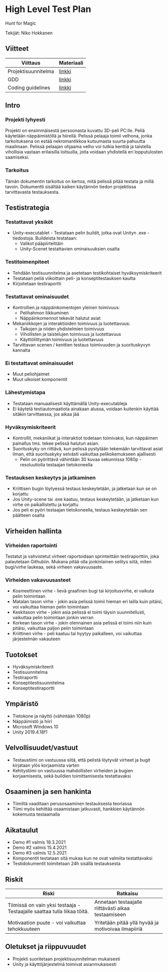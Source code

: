 # High Level Test Plan

Hunt for Magic

Tekijät: Niko Hokkanen

## Viitteet

| Viittaus            | Materiaali |
|---------------------|------------|
| Projektisuunnitelma | [linkki](https://github.com/jamktiko/Hunt-for-magic/blob/main/Dokumentaatio/Projektisuunnitelma1.0.md)     |
| GDD                 | [linkki](https://github.com/jamktiko/Hunt-for-magic/blob/main/Dokumentaatio/H4MDemo-GDD1.0.md)     |
| Coding guidelines   | [linkki](https://github.com/jamktiko/Hunt-for-magic/blob/main/Dokumentaatio/CodingGuidelines1.0.md)     |

## Intro

### Projekti lyhyesti
Projekti on ensimmäisestä persoonasta kuvattu 3D-peli PC:lle. Peliä käytetään näppäimistöllä ja hiirellä. Pelissä pelaaja toimii velhona, jonka tarkoituksena on estää nekromantikkoa kutsumasta suurta pahuutta maailmaan. Pelissä pelaajan ohjaama velho voi tutkia kenttiä ja taistella vihollisia vastaan erilaisilla loitsuilla, joita voidaan yhdistellä eri lopputulosten saamiseksi.

### Tarkoitus
Tämän dokumentin tarkoitus on kertoa, mitä pelissä pitää testata ja millä tavoin. Dokumentti sisältää kaiken käytännön tiedon projektissa tarvittavasta testauksesta.

##	Testistrategia

###	Testattavat yksiköt
*	Unity-executablet - Testataan pelin buildit, jotka ovat Unityn .exe -tiedostoja. Buildeista testataan:
    * Valikot pääpiirteittäin
    * Unity-Scenet testattavien ominaisuuksien osalta

###	Testitoimenpiteet
*	Tehdään testisuunnitelma ja asetetaan testikohtaiset hyväksymiskriteerit
*	Testataan peliä viikoittain peli- ja konseptitestauksen kautta
*	Kirjoitetaan testiraportti

###	Testattavat ominaisuudet
*	Kontrollien ja näppäinkomentojen yleinen toimivuus:
    * Pelihahmon liikkuminen
    * Näppäinkomennot tekevät halutut asiat
*	Mekaniikkojen ja interaktioiden toimivuus ja luotettavuus:
    * Taikojen ja niiden yhdistelmien toimivuus 
    * Vihollisten ja taistelujen toimivuus ja luotettavuus 
    * Käyttöliittymän toimivuus ja luotettavuus
*	Tarvittavan scenen / kenttien testaus toimivuuden ja suorituskyvyn kannalta

###	Ei testattavat ominaisuudet
*	Muut peliohjaimet
*	Muut ulkoiset komponentit

###	Lähestymistapa
*	Testataan manuaalisesti käyttämällä Unity-executableja
*	Ei käytetä testiautomaatiota ainakaan alussa, voidaan kuitenkin käyttää sitäkin tarvittaessa, jos aikaa jää

###	Hyväksymiskriteerit
*	Kontrollit, mekaniikat ja interaktiot todetaan toimivaksi, kun näppäimen painallus tms. tekee pelissä halutun asian.
*	Suorituskyky on riittävä, kun pelissä pystytään tekemään tarvittavat asiat ilman, että suorituskyky selvästi vaikuttaa pelikokemukseen ajallisesti
    * Pelin on pyörittävä vähintään 30 kuvaa sekunnissa 1080p -resoluutiolla testaajan tietokoneella

###	Testauksen keskeytys ja jatkaminen
*	Kriittisen bugin löytyessä testaus keskeytetään, ja jatketaan kun se on korjattu
*	Jos Unity-scene tai .exe kaatuu, testaus keskeytetään, ja jatketaan kun virhe on paikallistettu ja korjattu
*  Jos peli ei pyöri testaajan tietokoneella, testaus keskeytetään sen päätteen osalta

## Virheiden hallinta

### Virheiden raportointi
Testatut ja vahvistetut virheet raportoidaan sprinteittäin testiraporttiin, joka palautetaan Githubiin. Mukana pitää olla jonkinlainen selitys siitä, miten bugi/virhe laukeaa, sekä virheen vakavuusaste.

### Virheiden vakavuusasteet

* Kosmeettinen virhe - lievä graafinen bugi tai kirjoitusvirhe, ei vaikuta pelin toimintaan
* Matalan tason virhe - jokin asia pelissä toimii hieman eri lailla kuin pitäisi, voi vaikuttaa hieman pelin toimintaan
* Keskitason virhe - jokin asia pelissä ei toimi täysin suunnitellusti, vaikuttaa pelin toimintaan jonkin verran
* Korkean tason virhe - jokin olennainen asia pelissä ei toimi niin kuin pitäisi, vaikuttaa paljon pelin toimintaan
* Kriittinen virhe - peli kaatuu tai hyytyy paikalleen, voi vaikuttaa järjestelmän vakauteen

## Tuotokset
*	Hyväksymiskriteerit
*	Testisuunnitelma
*	Testiraportti
*  Konseptitestisuunnitelma
*  Konseptitestiraportti

## Ympäristö
*	Tietokone ja näyttö (vähintään 1080p)
*	Näppäimistö ja hiiri
*	Microsoft Windows 10
*	Unity 2019.4.18f1

## Velvollisuudet/vastuut
*	Testaustiimi on vastuussa siitä, että pelistä löytyvät virheet ja bugit kirjataan ylös korjaamista varten
*	Kehitystiimi on vastuussa mahdollisten virheiden ja bugien korjaamisesta, sekä buildien toimittamisesta testattavaksi

## Osaaminen ja sen hankinta
*	Tiimiltä vaaditaan perusosaaminen testauksesta teoriassa
*  Tiimi myös kehittää osaamistaan jatkuvasti, hankkien käytännön kokemusta testaamalla

## Aikataulut
*	Demo #1 valmis 18.3.2021
*	Demo #2 valmis 15.4.2021
*	Demo #3 valmis 12.5.2021
*	Komponentit testataan sitä mukaa kun ne ovat valmiita testattavaksi
*	Testidokumentit toimitetaan 24h sisällä testauksesta

## Riskit

| Riski            | Ratkaisu |
|---------------------|------------|
|Tiimissä on vain yksi testaaja - Testaajalle saattaa tulla liikaa töitä.|Annetaan testaajalle riittävästi aikaa testaamiseen|
|Motivaation puute - voi vaikuttaa tehokkuuteen|Yritetään pitää yllä hyvää ja motivoivaa ilmapiiriä|

## Oletukset ja riippuvuudet
*	Projekti suoritetaan projektisuunnitelman mukaisesti
*  Unity ja käyttöjärjestelmä toimivat asianmukaisesti
